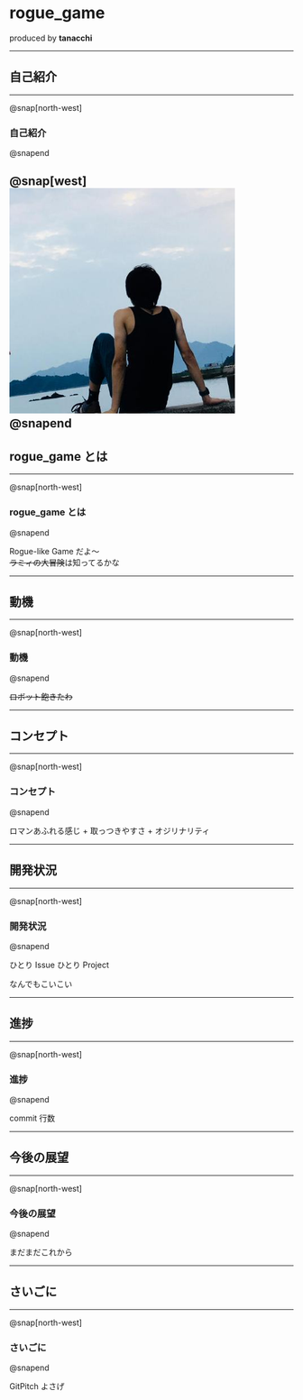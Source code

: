# rogue_game
 produced by **tanacchi**

---

## 自己紹介

---
@snap[north-west]
### 自己紹介
@snapend

@snap[west]
<img src="rogue_game/assets/tanacchi.jpeg" />
@snapend
---

## rogue_game とは

---
@snap[north-west]
### rogue_game とは
@snapend

Rogue-like Game だよ〜  
~~ラミィの大冒険~~は知ってるかな

---

## 動機

---
@snap[north-west]
### 動機
@snapend

~~ロボット飽きたわ~~

---

## コンセプト

---
@snap[north-west]
### コンセプト
@snapend

ロマンあふれる感じ + 取っつきやすさ + オジリナリティ

---

## 開発状況

---
@snap[north-west]
### 開発状況
@snapend

ひとり Issue
ひとり Project 

なんでもこいこい

---

## 進捗

---
@snap[north-west]
### 進捗
@snapend

commit 行数

---

## 今後の展望

---
@snap[north-west]
### 今後の展望
@snapend

まだまだこれから

---

## さいごに

---
@snap[north-west]
### さいごに
@snapend

GitPitch よさげ
